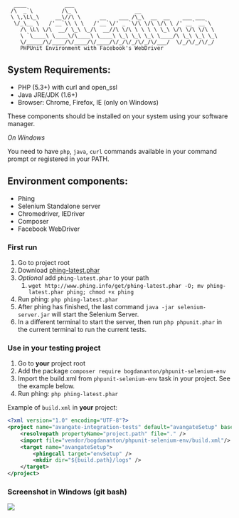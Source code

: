 ```
  ____            ___
 /\  _`\         /\_ \                  __
 \ \,\L\_\     __\//\ \      __    ___ /\_\  __  __    ___ ___
  \/_\__ \   /'__`\\ \ \   /'__`\/' _ `\/\ \/\ \/\ \ /' __` __`\
    /\ \L\ \/\  __/ \_\ \_/\  __//\ \/\ \ \ \ \ \_\ \/\ \/\ \/\ \
    \ `\____\ \____\/\____\ \____\ \_\ \_\ \_\ \____/\ \_\ \_\ \_\
    \/_____/\/____/\/____/\/____/\/_/\/_/\/_/\/___/  \/_/\/_/\/_/
    PHPUnit Environment with Facebook's WebDriver
```

## System Requirements:

* PHP (5.3+) with curl and open_ssl
* Java JRE/JDK (1.6+)
* Browser: Chrome, Firefox, IE (only on Windows)

These components should be installed on your system using your software manager.

*On Windows*

You need to have `php`, `java`, `curl` commands available in your command prompt or registered in your PATH.

## Environment components:

* Phing
* Selenium Standalone server
* Chromedriver, IEDriver
* Composer
* Facebook WebDriver

### First run

1. Go to project root
1. Download [phing-latest.phar](http://www.phing.info/get/phing-latest.phar)
1. *Optional* add `phing-latest.phar` to your path
    1. `wget http://www.phing.info/get/phing-latest.phar -O; mv phing-latest.phar phing; chmod +x phing`
1. Run phing: `php phing-latest.phar`
1. After phing has finished, the last command `java -jar selenium-server.jar` will start the Selenium Server.
1. In a different terminal to start the server, then run `php phpunit.phar` in the current terminal to run the current tests.

### Use in your testing project

1. Go to **your** project root
1. Add the package `composer require bogdananton/phpunit-selenium-env`
1. Import the build.xml from `phpunit-selenium-env` task in your project. See the example below.
1. Run phing: `php phing-latest.phar`

Example of `build.xml` in **your** project:

```xml
<?xml version="1.0" encoding="UTF-8"?>
<project name="avangate-integration-tests" default="avangateSetup" basedir="." description="Setup Avangate Integration Tests">
    <resolvepath propertyName="project.path" file="." />
    <import file="vendor/bogdananton/phpunit-selenium-env/build.xml"/>
    <target name="avangateSetup">
        <phingcall target="envSetup" />
        <mkdir dir="${build.path}/logs" />
    </target>
</project>
```

### Screenshot in Windows (git bash)

![](https://raw.githubusercontent.com/bogdananton/phpunit-selenium-env/master/screenshot-windows.png)
